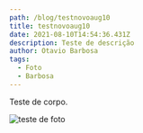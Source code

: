 ```yaml
---
path: /blog/testnovoaug10
title: testnovoaug10
date: 2021-08-10T14:54:36.431Z
description: Teste de descrição
author: Otavio Barbosa
tags:
  - Foto
  - Barbosa
---
```

Teste de corpo.

![teste de foto](/images/otavio-by-luciane-on-a-film-camera.jpeg "teste de foto")